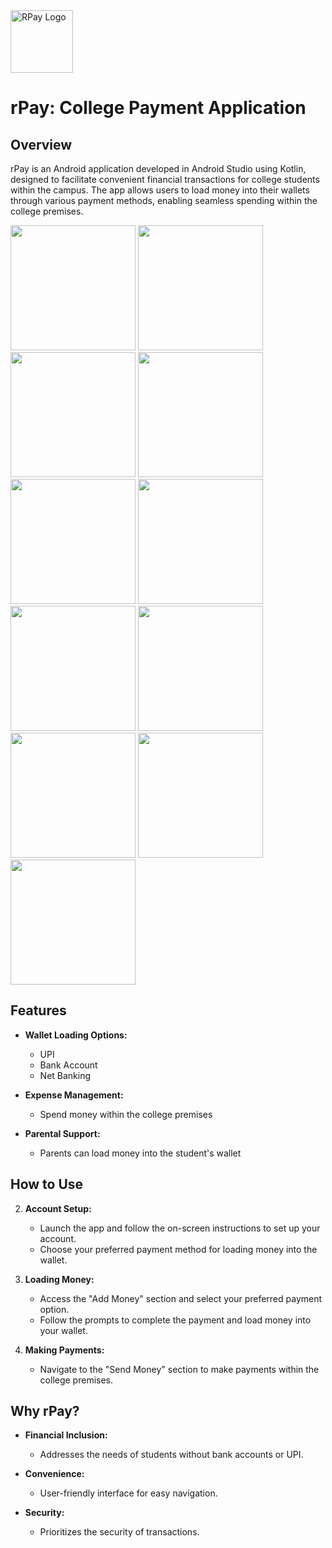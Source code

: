<a href="https://postimg.cc/svDdccYJ">
  <img src="https://i.postimg.cc/Fs0rhC1w/ic-launcher-playstore.png" alt="RPay Logo" width="100"/>
</a>

# rPay: College Payment Application

## Overview

rPay is an Android application developed in Android Studio using Kotlin, designed to facilitate convenient financial transactions for college students within the campus. The app allows users to load money into their wallets through various payment methods, enabling seamless spending within the college premises.

<p align="left">
  <img src="https://i.postimg.cc/FF65dMY7/Screenshot-2023-12-31-215431.png" width="200"/>
  <img src="https://i.postimg.cc/6QtDxwm1/Screenshot-2023-12-31-220833.png" width="200" />
  
  <img src="https://i.postimg.cc/wTSpPCzS/Screenshot-2023-12-31-221147.png" width="200"/>

  <img src="https://i.postimg.cc/T1pzN94d/Screenshot-2023-12-31-220603.png" width="200" />
  
  <img src="https://i.postimg.cc/L6ZdzxPv/Screenshot-2023-12-31-215940.png" width="200" />
  <img src="https://i.postimg.cc/VNwcsXdg/Screenshot-2023-12-31-221942.png" width="200"/>
  
  <img src="https://i.postimg.cc/x1rwgLyQ/Screenshot-2023-12-31-220725.png" width="200" />
  
  
  <img src="https://i.postimg.cc/7Z0kyKYb/Screenshot-2023-12-31-221428.png" width="200"/>
  
  <img src="https://i.postimg.cc/MGYJnXBS/Screenshot-2023-12-31-221555.png" width="200"/>
  
  <img src="https://i.postimg.cc/j2mGp7pz/Screenshot-2023-12-31-221820.png" width="200"/>
  
  
  <img src="https://i.postimg.cc/NMJhxVbC/Screenshot-2023-12-31-222012.png" width="200"/>

</p>

## Features

- **Wallet Loading Options:**
  - UPI
  - Bank Account
  - Net Banking

- **Expense Management:**
  - Spend money within the college premises

- **Parental Support:**
  - Parents can load money into the student's wallet

## How to Use

2. **Account Setup:**
   - Launch the app and follow the on-screen instructions to set up your account.
   - Choose your preferred payment method for loading money into the wallet.

3. **Loading Money:**
   - Access the "Add Money" section and select your preferred payment option.
   - Follow the prompts to complete the payment and load money into your wallet.

4. **Making Payments:**
   - Navigate to the "Send Money" section to make payments within the college premises.

## Why rPay?

- **Financial Inclusion:**
  - Addresses the needs of students without bank accounts or UPI.

- **Convenience:**
  - User-friendly interface for easy navigation.

- **Security:**
  - Prioritizes the security of transactions.
